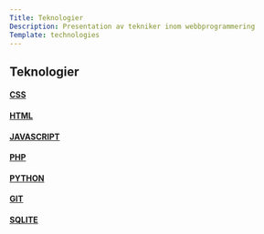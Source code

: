 ```yaml
---
Title: Teknologier
Description: Presentation av tekniker inom webbprogrammering
Template: technologies
---
```


Teknologier
-----------
<div class="box">
    <a class="block-link" href="%base_url%?technologies/css" title="Presentation av CSS">
        <h4>CSS</h4>
    </a>
</div>

<div class="box">
    <a class="block-link" href="%base_url%?technologies/html" title="Presentation av HTML">
        <h4>HTML</h4>
    </a>
</div>

<div class="box">
    <a class="block-link" href="%base_url%?technologies/javascript" title="Presentation av Javascript">
        <h4>JAVASCRIPT</h4>
    </a>
</div>

<div class="box">
    <a class="block-link" href="%base_url%?technologies/php" title="Presentation av PHP">
        <h4>PHP</h4>
    </a>
</div>

<div class="box">
    <a class="block-link" href="%base_url%?technologies/python" title="Presentation av Python">
        <h4>PYTHON</h4>
    </a>
</div>

<div class="box">
    <a class="block-link" href="%base_url%?technologies/git" title="Presentation av Git">
        <h4>GIT</h4>
    </a>
</div>

<div class="box">
    <a class="block-link" href="%base_url%?technologies/sqlite" title="Presentation av SQLITE">
        <h4>SQLITE</h4>
    </a>
</div>
